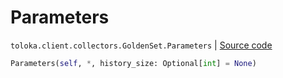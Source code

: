 # Parameters
`toloka.client.collectors.GoldenSet.Parameters` | [Source code](https://github.com/Toloka/toloka-kit/blob/v1.2.2/src/client/collectors.py#L359)

```python
Parameters(self, *, history_size: Optional[int] = None)
```


